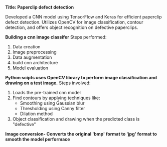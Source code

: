**Title: Paperclip defect detection**

Developed a CNN model using TensorFlow and Keras for efficient paperclip defect detection. Utilizes OpenCV for image classification, contour detection, and offers object recognition on defective paperclips.

**Building a cnn image classifer**
Steps performed:
1. Data creation
2. Image preprocessing
3. Data augmentation
4. build cnn architecture
5. Model evaluation

**Python scipts uses OpenCV library to perform image classification and drawing on a test image.**
Steps involved:
1. Loads the pre-trained cnn model
2. Find contours by applying techniques like:
      - Smoothing using Gaussian blur
      - Thresholding using Canny filter
      - Dilation method
3. Object classification and drawing
    when the predicted class is "defective"

 **Image conversion- Converts the original 'bmp' format to 'jpg' format to smooth the model performace**
        
